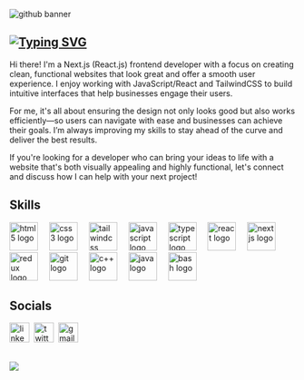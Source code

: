 ![github banner](https://github.com/fahadshahbaz/fahadshahbaz/assets/139986354/64303953-803d-4832-9300-0f9fcdd7abd8)


<!-- Hi, I am Fahad
 Shahbaz👋 
============================== -->

<!-- https://readme-typing-svg.demolab.com/demo/ -->
[![Typing SVG](https://readme-typing-svg.demolab.com?font=Roboto&weight=700&size=38&pause=2000&color=838E97&random=false&width=710&height=60&lines=Frontend+Developer+%7C+React+JS+enthusiast;Crafting+with+React+JS+expertise)](https://git.io/typing-svg)
-------------------
<p> Hi there! I'm a Next.js (React.js) frontend developer with a focus on creating clean, functional websites that look great and offer a smooth user experience. I enjoy working with JavaScript/React and TailwindCSS to build intuitive interfaces that help businesses engage their users.

For me, it's all about ensuring the design not only looks good but also works efficiently—so users can navigate with ease and businesses can achieve their goals. I’m always improving my skills to stay ahead of the curve and deliver the best results.

If you're looking for a developer who can bring your ideas to life with a website that's both visually appealing and highly functional, let's connect and discuss how I can help with your next project!</p>

## Skills
<div align="left">
  <img src="https://cdn.jsdelivr.net/gh/devicons/devicon/icons/html5/html5-original.svg" height="50" alt="html5 logo"  />
  <img width="12" />
  <img src="https://cdn.jsdelivr.net/gh/devicons/devicon/icons/css3/css3-original.svg" height="50" alt="css3 logo"  />
  <img width="12" />
  <img src="https://cdn.simpleicons.org/tailwindcss/06B6D4" height="50" alt="tailwindcss logo"  />
  <img width="12" />
  <img src="https://cdn.jsdelivr.net/gh/devicons/devicon/icons/javascript/javascript-original.svg" height="50" alt="javascript logo"  />
  <img width="12" />
  <img src="https://cdn.jsdelivr.net/gh/devicons/devicon/icons/typescript/typescript-original.svg" height="50" alt="typescript logo"  />
  <img width="12" />
  <img src="https://cdn.jsdelivr.net/gh/devicons/devicon/icons/react/react-original.svg" height="50" alt="react logo"  />
  <img width="12" />
  <img src="https://cdn.jsdelivr.net/gh/devicons/devicon@latest/icons/nextjs/nextjs-original.svg" height="50" alt="next js logo" />
  <img width="12" />
  <img src="https://cdn.jsdelivr.net/gh/devicons/devicon/icons/redux/redux-original.svg" height="50" alt="redux logo"  />
  <img width="12" />
  <!-- <img src="https://cdn.jsdelivr.net/gh/devicons/devicon/icons/appwrite/appwrite-original.svg" height="50" alt="appwrite logo"  />
  <img width="12" /> -->
  <img src="https://cdn.jsdelivr.net/gh/devicons/devicon/icons/git/git-original.svg" height="50" alt="git logo"  />
  <img width="12" />
  <img src="https://cdn.jsdelivr.net/gh/devicons/devicon/icons/cplusplus/cplusplus-original.svg" height="50" alt="c++ logo"  />
  <img width="12" />
  <img src="https://cdn.jsdelivr.net/gh/devicons/devicon/icons/java/java-original.svg" height="50" alt="java logo"  />
  <img width="12" />
  <img src="https://cdn.simpleicons.org/gnubash/4EAA25" height="50" alt="bash logo"  />
</div>

## Socials
<div align="left">
  <a href="https://www.linkedin.com/in/fahadshahbaz" target="_blank"><img src="https://img.shields.io/static/v1?message=LinkedIn&logo=linkedin&label=&color=0077B5&logoColor=white&labelColor=&style=for-the-badge" height="35" alt="linkedin logo"  /></a>&nbsp;
  <a href="https://twitter.com/fahadshahbaz_" target="_blank"><img src="https://img.shields.io/static/v1?message=Twitter&logo=twitter&label=&color=1DA1F2&logoColor=white&labelColor=&style=for-the-badge" height="35" alt="twitter logo"  /></a>&nbsp;
  <a href="mailto:fahadshahbaz166@gmail.com" target="_blank"><img src="https://img.shields.io/static/v1?message=Gmail&logo=gmail&label=&color=D14836&logoColor=white&labelColor=&style=for-the-badge" height="35" alt="gmail logo"  /></a>
</div>

<!--## Badges

<b>My GitHub Stats</b>

<a href="http://www.github.com/fahadshahbaz"><img src="https://github-readme-stats.vercel.app/api?username=fahadshahbaz&show_icons=true&hide=&count_private=true&title_color=3382ed&text_color=ffffff&icon_color=3382ed&bg_color=22272e&hide_border=true&show_icons=true" alt="fahadshahbaz's GitHub stats" /></a>
<a href="http://www.github.com/fahadshahbaz"><img src="https://github-readme-streak-stats.herokuapp.com/?user=fahadshahbaz&stroke=ffffff&background=22272e&ring=3382ed&fire=3382ed&currStreakNum=ffffff&currStreakLabel=3382ed&sideNums=ffffff&sideLabels=ffffff&dates=ffffff&hide_border=true" /></a><br/><br/> -->

<br/>

![](https://komarev.com/ghpvc/?username=fahadshahbaz&base=300&style=flat-square&abbreviated=true)
<!--ProfileMe.dev (Readme generator): https://www.profileme.dev/create-profile -->

